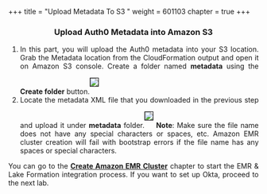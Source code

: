 +++
title = "Upload Metadata To S3 "
weight = 601103
chapter = true
+++

<center><h3>Upload Auth0 Metadata into Amazon S3</h3></center>

<div style="text-align: justify">
   <ol>
      <li>In this part, you will upload the Auth0 metadata into your S3 location. Grab the Metadata location from the CloudFormation output and open it on Amazon S3 console. Create a folder named <b>metadata</b> using the <b>Create folder</b> button.<img src="/images/s3metadata1.png" style="margin:15px 0px; border:1px solid black"/></li>
      <li>Locate the metadata XML file that you downloaded in the previous step and upload it under <b>metadata</b> folder.<img src="/images/s3metadata2.png" style="margin:15px 0px; border:1px solid black"/>
      <b>Note</b>: Make sure the file name does not have any special characters or spaces, etc. Amazon EMR cluster creation will fail with bootstrap errors if the file name has any spaces or special characters.</li>
   </ol>
   You can go to the <a href="/60-advanced/601-emr-integration/6012-cloudformation.html"><b>Create Amazon EMR Cluster</b></a> chapter to start the EMR & Lake Formation integration process. If you want to set up Okta, proceed to the next lab.
</div>